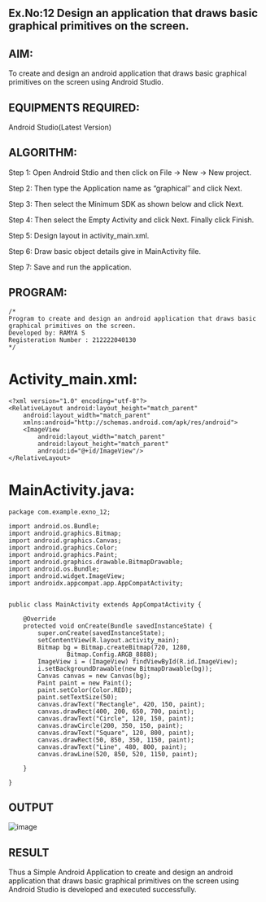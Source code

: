 ## Ex.No:12 Design an application that draws basic graphical primitives on the screen.
## AIM:
To create and design an android application that draws basic graphical primitives on the screen using Android Studio.

## EQUIPMENTS REQUIRED:
Android Studio(Latest Version)

## ALGORITHM:
Step 1: Open Android Stdio and then click on File -> New -> New project.

Step 2: Then type the Application name as “graphical″ and click Next.

Step 3: Then select the Minimum SDK as shown below and click Next.

Step 4: Then select the Empty Activity and click Next. Finally click Finish.

Step 5: Design layout in activity_main.xml.

Step 6: Draw basic object details give in MainActivity file.

Step 7: Save and run the application.

## PROGRAM:
```
/*
Program to create and design an android application that draws basic graphical primitives on the screen.
Developed by: RAMYA S
Registeration Number : 212222040130
*/
```
# Activity_main.xml:
```
<?xml version="1.0" encoding="utf-8"?>
<RelativeLayout android:layout_height="match_parent"
    android:layout_width="match_parent"
    xmlns:android="http://schemas.android.com/apk/res/android">
    <ImageView
        android:layout_width="match_parent"
        android:layout_height="match_parent"
        android:id="@+id/ImageView"/>
</RelativeLayout>
```


# MainActivity.java:
```
package com.example.exno_12;

import android.os.Bundle;
import android.graphics.Bitmap;
import android.graphics.Canvas;
import android.graphics.Color;
import android.graphics.Paint;
import android.graphics.drawable.BitmapDrawable;
import android.os.Bundle;
import android.widget.ImageView;
import androidx.appcompat.app.AppCompatActivity;


public class MainActivity extends AppCompatActivity {

    @Override
    protected void onCreate(Bundle savedInstanceState) {
        super.onCreate(savedInstanceState);
        setContentView(R.layout.activity_main);
        Bitmap bg = Bitmap.createBitmap(720, 1280,
                Bitmap.Config.ARGB_8888);
        ImageView i = (ImageView) findViewById(R.id.ImageView);
        i.setBackgroundDrawable(new BitmapDrawable(bg));
        Canvas canvas = new Canvas(bg);
        Paint paint = new Paint();
        paint.setColor(Color.RED);
        paint.setTextSize(50);
        canvas.drawText("Rectangle", 420, 150, paint);
        canvas.drawRect(400, 200, 650, 700, paint);
        canvas.drawText("Circle", 120, 150, paint);
        canvas.drawCircle(200, 350, 150, paint);
        canvas.drawText("Square", 120, 800, paint);
        canvas.drawRect(50, 850, 350, 1150, paint);
        canvas.drawText("Line", 480, 800, paint);
        canvas.drawLine(520, 850, 520, 1150, paint);

    }

}
```
## OUTPUT

![image](https://github.com/user-attachments/assets/67d07b15-906e-45f3-bcc3-f8ab16aece93)




## RESULT
Thus a Simple Android Application to create and design an android application that draws basic graphical primitives on the screen using Android Studio is developed and executed successfully.
